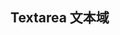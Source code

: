 <script setup>
import demo1 from './demo1.vue'
import preview from '@/components/preview.vue'

</script>
## Textarea 文本域

<demo1 />
<preview comp-name="textarea" demo-name="demo1" />